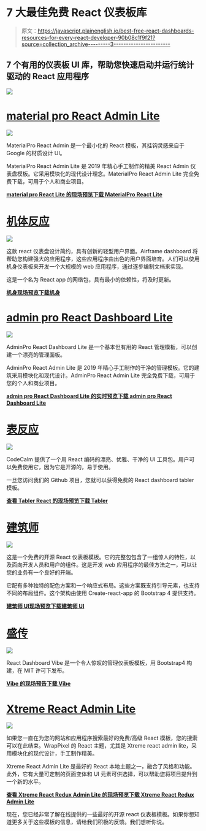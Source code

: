 # 7 大最佳免费 React 仪表板库

> 原文：<https://javascript.plainenglish.io/best-free-react-dashboards-resources-for-every-react-developer-90b08c1f9f21?source=collection_archive---------3----------------------->

## 7 个有用的仪表板 UI 库，帮助您快速启动并运行统计驱动的 React 应用程序

![](img/06fc4ae0eb377c848a15f9adfa4128b1.png)

# [material pro React Admin Lite](https://www.wrappixel.com/templates/materialpro-react-admin-lite/)

![](img/0591956ced282caea45f6d0f1aa2fa54.png)

MaterialPro React Admin 是一个最小化的 React 模板，其挂钩灵感来自于 Google 的材质设计 UI。

MaterialPro React Admin Lite 是 2019 年精心手工制作的精美 React Admin 仪表盘模板。它采用模块化的现代设计理念。MaterialPro React Admin Lite 完全免费下载，可用于个人和商业项目。

[**material pro React Lite 的现场预览**](https://www.wrappixel.com/demos/free-admin-templates/materialpro-reactadmin-lite/landingpage/index.html)[**下载 MaterialPro React Lite**](https://www.wrappixel.com/templates/materialpro-react-admin-lite/)

# [机体反应](https://github.com/0wczar/airframe-react)

![](img/205aaa664d20abd936ed5bdecd938d35.png)

这款 react 仪表盘设计简约，具有创新的轻型用户界面。Airframe dashboard 将帮助您构建强大的应用程序，这些应用程序由出色的用户界面培育。人们可以使用机身仪表板来开发一个大规模的 web 应用程序，通过逐步编制文档来实现。

这是一个名为 React app 的网络包，具有最小的依赖性，将及时更新。

[**机身现场预览**](http://dashboards.webkom.co/react/airframe/)[**下载机身**](https://github.com/0wczar/airframe-react)

# [admin pro React Dashboard Lite](https://www.wrappixel.com/templates/adminpro-react-admin-lite/)

![](img/0b34bcd71b86043288b954c85dc143ae.png)

AdminPro React Dashboard Lite 是一个基本但有用的 React 管理模板，可以创建一个漂亮的管理面板。

AdminPro React Admin Lite 是 2019 年精心手工制作的干净的管理模板。它的建筑采用模块化和现代设计。AdminPro React Admin Lite 完全免费下载，可用于您的个人和商业项目。

[**admin pro React Dashboard Lite 的实时预览**](https://www.wrappixel.com/demos/free-admin-templates/adminpro-react-lite/landingpage/)[**下载 admin pro React Dashboard Lite**](https://www.wrappixel.com/templates/adminpro-react-admin-lite/)

# [表反应](https://github.com/tabler/tabler-react)

![](img/34806b94c266e96efa09f08eaf92862d.png)

CodeCalm 提供了一个用 React 编码的漂亮、优雅、干净的 UI 工具包。用户可以免费使用它，因为它是开源的，易于使用。

一旦您访问我们的 Github 项目，您就可以获得免费的 React dashboard tabler 模板。

[**查看 Tabler React 的现场预览**](http://tabler-react.com/)[**下载 Tabler**](https://github.com/tabler/tabler-react)

# [建筑师](https://github.com/DashboardPack/architectui-react-theme-free)

![](img/200b29695b6f64c21c6d12a6933a2727.png)

这是一个免费的开源 React 仪表板模板。它的完整包包含了一组惊人的特性，以及面向开发人员和用户的组件。这是开发 web 应用程序的最佳方法之一，可以让您的业务有一个良好的开端。

它配有多种独特的配色方案和一个响应式布局。这些方案既支持引导元素，也支持不同的布局组件。这个架构由使用 Create-react-app 的 Bootstrap 4 提供支持。

[**建筑师 UI**](https://demo.dashboardpack.com/architectui-react-free/#/dashboards/basic)[**现场预览下载建筑师 UI**](https://github.com/DashboardPack/architectui-react-theme-free)

# [盛传](https://github.com/NiceDash/Vibe)

![](img/8d53fa4a8dd6ca7d2aede9c680cf8abc.png)

React Dashboard Vibe 是一个令人惊叹的管理仪表板模板，用 Bootstrap4 构建，在 MIT 许可下发布。

[**Vibe 的现场预告**](https://vibe.nicedash.com/home)[**下载 Vibe**](https://github.com/NiceDash/Vibe)

# [Xtreme React Admin Lite](https://www.wrappixel.com/templates/xtreme-react-admin-lite/)

![](img/5e6fc9625507d138c34eb5438ccd2c9b.png)

如果您一直在为您的网站和应用程序搜索最好的免费/高级 React 模板，您的搜索可以在此结束。WrapPixel 的 React 主题，尤其是 Xtreme react admin lite，采用模块化的现代设计，手工制作精美。

Xtreme React Admin Lite 是最好的 React 本地主题之一，融合了风格和功能。此外，它有大量可定制的页面变体和 UI 元素可供选择，可以帮助您将项目提升到一个新的水平。

[**查看 Xtreme React Redux Admin Lite 的现场预览**](https://www.wrappixel.com/demos/free-admin-templates/xtreme-reactadmin-lite/landingpage/index.html)[**下载 Xtreme React Redux Admin Lite**](https://www.wrappixel.com/templates/xtreme-react-admin-lite/)

现在，您已经非常了解在线提供的一些最好的开源 react 仪表板模板。如果你想知道更多关于这些模板的信息，请给我们积极的反馈。我们想听你说。